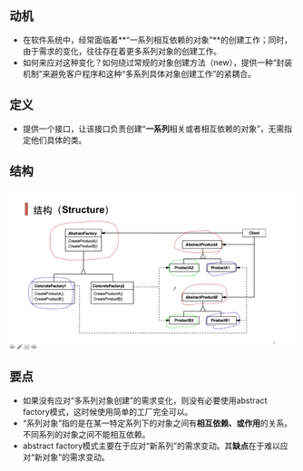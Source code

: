 ## 动机

- 在软件系统中，经常面临着**“一系列相互依赖的对象”**的创建工作；同时，由于需求的变化，往往存在着更多系列对象的创建工作。
- 如何来应对这种变化？如何绕过常规的对象创建方法（new），提供一种“封装机制”来避免客户程序和这种“多系列具体对象创建工作”的紧耦合。

## 定义

- 提供一个接口，让该接口负责创建“**一系列**相关或者相互依赖的对象”，无需指定他们具体的类。

## 结构

![1558450443348](2_抽象工厂.assets/1558450443348.png)

## 要点

- 如果没有应对“多系列对象创建”的需求变化，则没有必要使用abstract factory模式，这时候使用简单的工厂完全可以。
- “系列对象”指的是在某一特定系列下的对象之间有**相互依赖、或作用**的关系。不同系列的对象之间不能相互依赖。
- abstract factory模式主要在于应对“新系列”的需求变动。其**缺点**在于难以应对“新对象”的需求变动。

